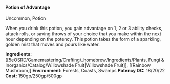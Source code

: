 #### Potion of Advantage
Uncommon, Potion

When you drink this potion, you gain advantage on 1, 2 or 3 ability checks, attack rolls, or saving throws of your choice that you make within the next hour depending on the potency. This potion takes the form of a sparkling, golden mist that moves and pours like water.

**Ingredients:** [[5eOSRD/Gamemastering/Crafting/_homebrew/Ingredients/Plants, Fungi & Inorganics/Catalog/Willowshade Fruit|Willowshade Fruit]], [[Rainbow Mushroom]]
**Environment:** Forests, Coasts, Swamps
**Potency DC:** 18/20/22
**Cost:** 150gp/250gp/500gp

